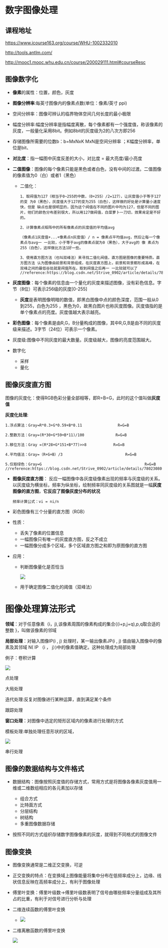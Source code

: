 # 数字图像处理

## 课程地址

https://www.icourse163.org/course/WHU-1002332010

http://tools.antlm.com/

http://mooc1.mooc.whu.edu.cn/course/200029111.html#courseResc

## 图像数字化

- **像素**的属性：位置，颜色，灰度
- **图像分辨率**:每英寸图像内的像素点数(单位：像素/英寸 ppi)
- 空间分辨率：图像可辨认的临界物体空间几何长度的最小极限
- 幅度分辨率:幅度分辨率是指幅度离散，每个像素都有一个强度值，称该像素的灰度，一般量化采用8bit。例如8bit的灰度级为2的八次方即256
- 存储图像所需要的位数b：b=MxNxK      MxN是空间分辨率 ；K幅度分辨率，单位是bit、
- **对比度**：指一幅图中灰度反差的大小，对比度 =  最大亮度/最小亮度

- **二值图像**：图像的每个像素只能是黑色或者白色，没有中间的过渡。二值图像的像素值为0（白）或者1（黑色）

  - 二值化：	

    ```
    1、取阀值为127（相当于0~255的中数，（0+255）/2=127），让灰度值小于等于127的变 为0（黑色），灰度值大于127的变为255（白色），这样做的好处是计算量小速度快，但是 缺点也是很明显的，因为这个阀值在不同的图片中均为127，但是不同的图片，他们的颜色分布差别很大，所以用127做阀值，白菜萝卜一刀切，效果肯定是不好的。
    
    2、计算像素点矩阵中的所有像素点的灰度值的平均值avg
    
    （像素点1灰度值+...+像素点n灰度值）/ n = 像素点平均值avg，然后让每一个像素点与avg一 一比较，小于等于avg的像素点就为0（黑色），大于avg的 像 素点为255（白色），这样做比方法1好一些。
    
    3、使用直方图方法（也叫双峰法）来寻找二值化阀值，直方图是图像的重要特质。直方图方法 认为图像由前景和背景组成，在灰度直方图上，前景和背景都形成高峰，在双峰之间的最低谷处就是阀值所在。取到阀值之后再一 一比较就可以了
    //reference:https://blog.csdn.net/Strive_0902/article/details/78023080
    ```

- **灰度图像**：每个像素的信息由一个量化的灰度来描述图像，没有彩色信息。字节（8位）可表示256级的灰度[0-255]

  - **灰度**是表明图像明暗的数值，即黑白图像中点的颜色深度，范围一般从0到255，白色为255 ，黑色为0，故黑白图片也称灰度图像。灰度值指的是单个像素点的亮度。灰度值越大表示越亮。

- **彩色图像**：每个像素是由R,G，B分量构成的图像，其中R,G,B是由不同的灰度级来描述。3字节（24位）可表示一个像素。

- 灰度级:图像中不同灰度的最大数量。灰度级越大，图像的亮度范围越大。

- 数字化
  - 采样
  - 量化

## 图像灰度直方图

图像的灰度化：使得RGB色彩分量全部相等，即R=B=G，此时的这个值叫做**灰度值**

**灰度化处理**:

```
1.浮点算法：Gray=R*0.3+G*0.59+B*0.11                R=G=B

2.整数方法：Gray=(R*30+G*59+B*11)/100              R=G=B

3.移位方法：Gray =(R*28+G*151+B*77)>>8            R=G=B

4.平均值法：Gray=（R+G+B）/3                            R=G=B

5.仅取绿色：Gray=G                                              R=G=B
//reference:https://blog.csdn.net/Strive_0902/article/details/78023080
```

- **图像灰度直方图**： 反应一幅图像中各灰度级像素出现的频率与灰度级的关系。以灰度级为横坐标，频率为纵坐标，绘制频率同灰度级的关系图就是一幅**灰度图像的直方图**，**它反应了图像灰度分布的状况**

  ```
  频率计算公式：vi = ni/n
  ```

- 彩色图像有三个分量的直方图（RGB）

- 性质：

  - 丢失了像素的位置信息
  - 一幅图像只有唯一的灰度直方图，反之不成立
  - 一幅图像分成多个区域，多个区域直方图之和即为原图像的直方图

- 应用：

  - 判断图像量化是否恰当

    ![](./assets/灰度直方图.png)

  - 用于确定图像二值化的阈值（双峰法）

# 图像处理算法形式

**领域**：对于任意像素（i，j),该像素周围的像素构成的集合{(i+p,j+q),p,q取合适的整数 }，叫做该像素的邻域

**局部处理**：对输入图像IP(i , j) 处理时，某一输出像素JP(i , j) 值由输入图像中的像素及其邻域 N( IP （i ， j）)中的像素值确定。这种处理成为局部处理

例子：卷积计算

![](./assets/卷积计算.png)

点处理

大局处理

迭代处理:反复对图像进行某种运算，直到满足某个条件

跟踪处理

**窗口处理**：对图像中选定的矩形区域内的像素进行处理的方式

模板处理:单独处理任意形状的区域，

![](./assets/模板处理.png)

串行处理

## 图像的数据结构与文件格式

- 数据结构：图像按照灰度值的存储方式，常用方式是将图像各像素灰度值用一维或二维数组相应的各元素加以存储

  -  组合方式
  - 比特面方式
  - 分层结构
  - 树结构
  - 多重图像数据存储
- 按照不同的方式组织存储数字图像像素的灰度，就得到不同格式的图像文件

## 图像变换

- 图像变换通常是二维正交变换，可逆
- 正交变换的特点：在变换域上图像能量将集中分布在低频率成分上，边缘、线状信息反映在高频率成分上，有利于图像处理
- 傅里叶变换：傅里叶级数->傅里叶级数表明了信号由哪些频率分量组成及其所占的比重，有利于对信号进行分析与处理
- 二维连续函数的傅里叶变换
  - ![](./assets/二维傅里叶变换公式.png)

- 二维离散函数的傅里叶变换

  ![](./assets/二维离散函数的傅里叶变换.png)

